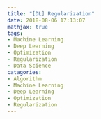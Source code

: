 ```yaml
---
title: "[DL] Regularization"
date: 2018-08-06 17:13:07
mathjax: true
tags:
- Machine Learning
- Deep Learning
- Optimization
- Regularization
- Data Science
catagories:
- Algorithm
- Machine Learning
- Deep Learning
- Optimization
- Regularization
---
```

